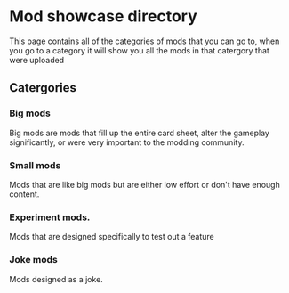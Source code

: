 # Mod showcase directory

This page contains all of the categories of mods that you can go to, when you go to a category it will show you all the mods in that catergory that were uploaded

## Catergories

### Big mods 
Big mods are mods that fill up the entire card sheet, alter the gameplay significantly, or were very important to the modding community.

<link>

### Small mods
Mods that are like big mods but are either low effort or don't have enough content.

<link>

### Experiment mods. 
Mods that are designed specifically to test out a feature

<link>

### Joke mods
Mods designed as a joke.

<link>

###
